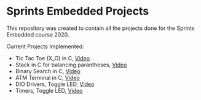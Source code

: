 # Sprints Embedded Projects
This repository was created to contain all the projects done for the Sprints Embedded course 2020.

Current Projects Implemented:
* Tic Tac Toe (X_O) in C, [Video](https://drive.google.com/file/d/1hNhUyMLw3GBrsZcw5_TNlQGhE0FRN6he/view?usp=sharing)
* Stack in C for balancing parantheses, [Video](https://drive.google.com/file/d/1P31fXyqP7tV-FmME3P4n7gHDnxPAUZzT/view?usp=sharing)
* Binary Search in C, [Video](https://drive.google.com/file/d/1-Mn_aVi8qeoAAKooZ3oBouCiPUteF2A5/view?usp=sharing)
* ATM Terminal in C, [Video](https://drive.google.com/file/d/186YIIJoFwV-zOAGmAlQokrCYmgZl28Yb/view?usp=sharing)
* DIO Drivers, Toggle LED, [Video](https://drive.google.com/file/d/1EIJovRXHPmkUJQQoKpim1BWL4JqGnC1z/view?usp=sharing)
* Timers, Toggle LED, [Video](https://drive.google.com/file/d/1RuZVM6_Aa_4rAAkI6c-tnJonAX7uHtN9/view?usp=sharing)
